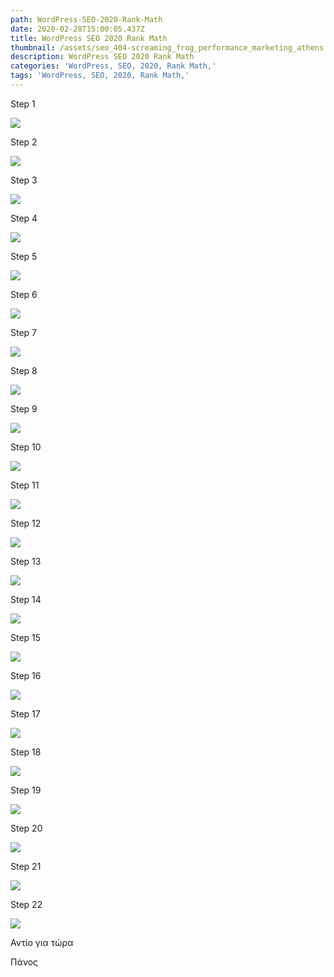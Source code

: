 ```yaml
---
path: WordPress-SEO-2020-Rank-Math
date: 2020-02-28T15:00:05.437Z
title: WordPress SEO 2020 Rank Math
thumbnail: /assets/seo_404-screaming_frog_performance_marketing_athens.png
description: WordPress SEO 2020 Rank Math
categories: 'WordPress, SEO, 2020, Rank Math,'
tags: 'WordPress, SEO, 2020, Rank Math,'
---
```

Step 1

![](/assets/WordPress_SEO_2020_Rank_Math_Greek_2020.02.22-19_45_51.png)

Step 2

![](/assets/WordPress_SEO_2020_Rank_Math_Greek_2020.02.22-19_48_19.png)



Step 3

![](/assets/WordPress_SEO_2020_Rank_Math_Greek_2020.02.22-19_49_05.png)

Step 4



![](/assets/WordPress_SEO_2020_Rank_Math_Greek_2020.02.22-19_52_25.png)



Step 5

![](/assets/WordPress_SEO_2020_Rank_Math_Greek_2020.02.22-19_53_12.png)



Step 6

![](/assets/WordPress_SEO_2020_Rank_Math_Greek_2020.02.22-19_54_41.png)

Step 7

![](/assets/WordPress_SEO_2020_Rank_Math_Greek_2020.02.22-19_55_37.png)

Step 8

![](/assets/WordPress_SEO_2020_Rank_Math_Greek_2020.02.22-19_56_43.png)

Step 9

![](/assets/WordPress_SEO_2020_Rank_Math_Greek_2020.02.22-19_59_06.png)



Step 10



![](/assets/WordPress_SEO_2020_Rank_Math_Greek_2020.02.22-20_00_22.png)



Step 11

![](/assets/WordPress_SEO_2020_Rank_Math_Greek_2020.02.22-20_01_18.png)

Step 12

![](/assets/WordPress_SEO_2020_Rank_Math_Greek_2020.02.22-20_02_56.png)

Step 13

![](/assets/WordPress_SEO_2020_Rank_Math_Greek_2020.02.22-20_04_33.png)



Step 14



![](/assets/WordPress_SEO_2020_Rank_Math_Greek_2020.02.22-20_06_54.png)



Step 15



![](/assets/WordPress_SEO_2020_Rank_Math_Greek_2020.02.22-20_08_35.png)



Step 16

![](/assets/WordPress_SEO_2020_Rank_Math_Greek_2020.02.22-20_09_33.png)

Step 17

![](/assets/WordPress_SEO_2020_Rank_Math_Greek_2020.02.22-20_11_57.png)

Step 18

![](/assets/WordPress_SEO_2020_Rank_Math_Greek_2020.02.22-20_14_24.png)



Step 19

![](/assets/WordPress_SEO_2020_Rank_Math_Greek_2020.02.22-20_16_25.png)



Step 20

![](/assets/WordPress_SEO_2020_Rank_Math_Greek_2020.02.22-20_17_27.png)

Step 21

![](/assets/WordPress_SEO_2020_Rank_Math_Greek_2020.02.22-20_17_59.png)



Step 22

![](/assets/WordPress_SEO_2020_Rank_Math_Greek_2020.02.22-20_18_51.png)





Αντίο για τώρα 

Πάνος
